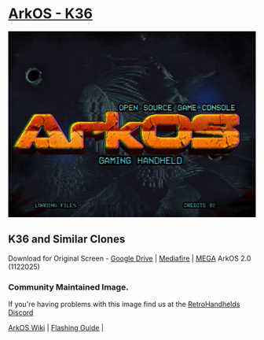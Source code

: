 # [ArkOS - K36](https://github.com/AeolusUX/ArkOS-K36)
![](https://raw.githubusercontent.com/AeolusUX/ArkOS-R3XS/main/logo.bmp)

## K36 and Similar Clones
Download for Original Screen - [Google Drive](https://drive.google.com/file/d/1UYX1nrZZfVDqf9cNQquEgE04ZcIeV3fi/view?usp=sharing) | [Mediafire](https://www.mediafire.com/file/zzznhoq308i5nvi/ArkOS_K36_v2.0_01122025.img.xz/file) | [MEGA](https://mega.nz/file/m7g30IgL#pYFIZT-YdGHp_Hpj1xQMu0QTwJKoMRBsk2hyAY-HGfA) ArkOS 2.0 (1122025)


### Community Maintained Image.
If you're having problems with this image find us at the [RetroHandhelds Discord](https://discord.gg/RetroHandhelds)

[ArkOS Wiki](https://github.com/christianhaitian/arkos/wiki) | [Flashing Guide](https://ko-fi.com/post/Installation-Guide-for-ArkOS-v2-0-01272024-J3J6TVPH1) |
